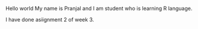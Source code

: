 Hello world
My name is Pranjal and I am student who is learning R language.

I have done asiignment 2 of week 3.
